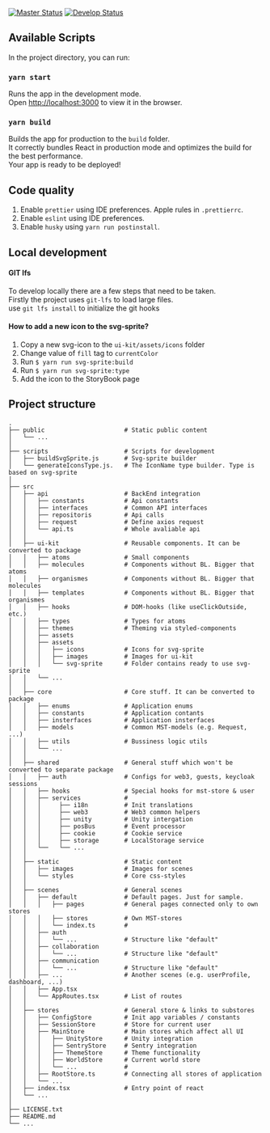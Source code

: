 [![Master Status](https://github.com/OdysseyMomentumExperience/ui-client/workflows/Deploy/badge.svg?branch=master)](https://github.com/OdysseyMomentumExperience/PositionEngine/actions)
[![Develop Status](https://github.com/OdysseyMomentumExperience/ui-client/workflows/Deploy/badge.svg?branch=develop)](https://github.com/OdysseyMomentumExperience/PositionEngine/actions)

## Available Scripts

In the project directory, you can run:

### `yarn start`

Runs the app in the development mode.<br />
Open [http://localhost:3000](http://localhost:3000) to view it in the browser.

### `yarn build`

Builds the app for production to the `build` folder.<br />
It correctly bundles React in production mode and optimizes the build for the best performance.<br /> 
Your app is ready to be deployed!

## Code quality
1. Enable `prettier` using IDE preferences. Apple rules in `.prettierrc`.
2. Enable `eslint` using IDE preferences.
3. Enable `husky` using `yarn run postinstall`.

## Local development

#### GIT lfs
To develop locally there are a few steps that need to be taken.<br />
Firstly the project uses `git-lfs` to load large files.<br />
use `git lfs install` to initialize the git hooks

#### How to add a new icon to the svg-sprite?
1. Copy a new svg-icon to the `ui-kit/assets/icons` folder<br />
2. Change value of `fill` tag to `currentColor`<br />
3. Run `$ yarn run svg-sprite:build`<br />
4. Run `$ yarn run svg-sprite:type`<br />
5. Add the icon to the StoryBook page

## Project structure
    .
    ├── public                      # Static public content
    │   └── ...
    │   
    ├── scripts                     # Scripts for development
    │   ├── buildSvgSprite.js       # Svg-sprite builder
    │   └── generateIconsType.js.   # The IconName type builder. Type is based on svg-sprite
    │   
    ├── src
    │   ├── api                     # BackEnd integration
    │   │   ├── constants           # Api constants
    │   │   ├── interfaces          # Common API interfaces
    │   │   ├── repositoris         # Api calls
    │   │   ├── request             # Define axios request
    │   │   └── api.ts              # Whole avaliable api
    │   │
    │   ├── ui-kit                  # Reusable components. It can be converted to package
    │   │   ├── atoms               # Small components
    │   │   ├── molecules           # Components without BL. Bigger that atoms
    │   │   ├── organismes          # Components without BL. Bigger that molecules
    │   │   ├── templates           # Components without BL. Bigger that organismes
    │   │   ├── hooks               # DOM-hooks (like useClickOutside, etc.)
    │   │   ├── types               # Types for atoms
    │   │   ├── themes              # Theming via styled-components
    │   │   ├── assets
    │   │   ├── assets
    │   │   │   ├── icons           # Icons for svg-sprite
    │   │   │   ├── images          # Images for ui-kit
    │   │   │   └── svg-sprite      # Folder contains ready to use svg-sprite
    │   │   └── ...
    │   │
    │   ├── core                    # Core stuff. It can be converted to package
    │   │   ├── enums               # Application enums
    │   │   ├── constants           # Application contants
    │   │   ├── insterfaces         # Application insterfaces
    │   │   ├── models              # Common MST-models (e.g. Request, ...)
    │   │   ├── utils               # Bussiness logic utils
    │   │   └── ...
    │   │
    │   ├── shared                  # General stuff which won't be converted to separate package
    │   │   ├── auth                # Configs for web3, guests, keycloak sessions
    │   │   ├── hooks               # Special hooks for mst-store & user
    │   │   ├── services            #
    │   │   │     ├── i18n          # Init translations
    │   │   │     ├── web3          # Web3 common helpers
    │   │   │     ├── unity         # Unity intergation
    │   │   │     ├── posBus        # Event processor
    │   │   │     ├── cookie        # Cookie service
    │   │   │     ├── storage       # LocalStorage service
    │   │   └──   └── ...
    │   │
    │   ├── static                  # Static content
    │   │   ├── images              # Images for scenes
    │   │   └── styles              # Core css-styles
    │   │
    │   ├── scenes                  # General scenes
    │   │   ├── default             # Default pages. Just for sample.
    │   │   │   ├── pages           # General pages connected only to own stores
    │   │   │   ├── stores          # Own MST-stores
    │   │   │   └── index.ts        # 
    │   │   ├── auth      
    │   │   │   └── ...             # Structure like "default"
    │   │   ├── collaboration      
    │   │   │   └── ...             # Structure like "default"
    │   │   ├── communication      
    │   │   │   └── ...             # Structure like "default"
    │   │   ├── ...                 # Another scenes (e.g. userProfile, dashboard, ...)
    │   │   ├── App.tsx             
    │   │   └── AppRoutes.tsx       # List of routes
    │   │
    │   ├── stores                  # General store & links to substores
    │   │   ├── ConfigStore         # Init app variables / constants
    │   │   ├── SessionStore        # Store for current user
    │   │   ├── MainStore           # Main stores which affect all UI
    │   │   │   ├── UnityStore      # Unity integration
    │   │   │   ├── SentryStore     # Sentry integration
    │   │   │   ├── ThemeStore      # Theme functionality
    │   │   │   ├── WorldStore      # Current world store
    │   │   │   └── ...             #
    │   │   ├── RootStore.ts        # Connecting all stores of application
    │   │   └── ...
    │   ├── index.tsx               # Entry point of react        
    │   └── ...
    │   
    ├── LICENSE.txt
    ├── README.md       
    └── ... 


